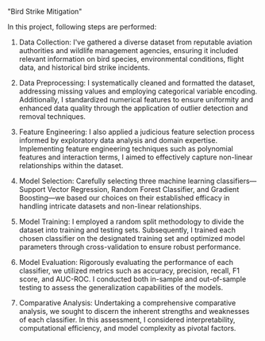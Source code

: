 "Bird Strike Mitigation"

In this project, following steps are performed:

1. Data Collection:
I've gathered a diverse dataset from reputable aviation authorities and wildlife management agencies, ensuring it included relevant information on bird species, environmental conditions, flight data, and historical bird strike incidents.

2. Data Preprocessing:
I systematically cleaned and formatted the dataset, addressing missing values and employing categorical variable encoding. 
Additionally, I standardized numerical features to ensure uniformity and enhanced data quality through the application of outlier detection and removal techniques.

3. Feature Engineering:
I also applied a judicious feature selection process informed by exploratory data analysis and domain expertise. 
Implementing feature engineering techniques such as polynomial features and interaction terms, I aimed to effectively capture non-linear relationships within the dataset.

4. Model Selection:
Carefully selecting three machine learning classifiers—Support Vector Regression, Random Forest Classifier, and Gradient Boosting—we based our choices on their established 
efficacy in handling intricate datasets and non-linear relationships.

5. Model Training:
I employed a random split methodology to divide the dataset into training and testing sets. 
Subsequently, I trained each chosen classifier on the designated training set and optimized model parameters through cross-validation to ensure robust performance.

6. Model Evaluation:
Rigorously evaluating the performance of each classifier, we utilized metrics such as accuracy, precision, recall, F1 score, and AUC-ROC. 
I conducted both in-sample and out-of-sample testing to assess the generalization capabilities of the models.

7. Comparative Analysis:
Undertaking a comprehensive comparative analysis, we sought to discern the inherent strengths and weaknesses of each classifier. 
In this assessment, I considered interpretability, computational efficiency, and model complexity as pivotal factors.
